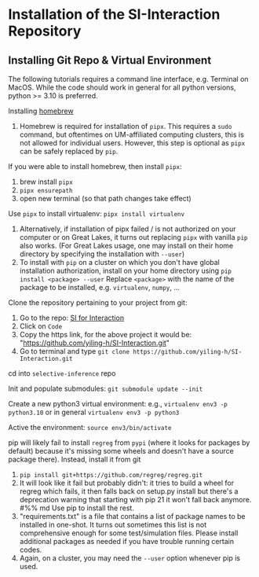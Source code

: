 # Installation of the SI-Interaction Repository
## Installing Git Repo & Virtual Environment
The following tutorials requires a command line interface, e.g. Terminal on MacOS.
While the code should work in general for all python versions, python >= 3.10 is preferred.

Installing [homebrew](https://brew.sh/)
1. Homebrew is required for installation of `pipx`. This requires a `sudo` command, but oftentimes on UM-affiliated computing clusters, this is not allowed for individual users. However, this step is optional as `pipx` can be safely replaced by `pip`.

If you were able to install homebrew, then install `pipx`:
1. brew install `pipx`
2. ```pipx ensurepath```
3. open new terminal (so that path changes take effect)

Use `pipx` to install virtualenv: `pipx install virtualenv`
1. Alternatively, if installation of pipx failed / is not authorized on your computer or on Great Lakes, it turns out replacing `pipx` with vanilla `pip` also works. (For Great Lakes usage, one may install on their home directory by specifying the installation with `--user`)
2. To install with `pip` on a cluster on which you don't have global installation authorization, install on your home directory using
```pip install <package> --user```
Replace `<package>` with the name of the package to be installed, e.g. `virtualenv`, `numpy`, ...

Clone the repository pertaining to your project from git:
1. Go to the repo: [SI for Interaction](https://github.com/yiling-h/SI-Interaction)
2. Click on `Code`
3. Copy the https link, for the above project it would be: "https://github.com/yiling-h/SI-Interaction.git"
4. Go to terminal and type 
```git clone https://github.com/yiling-h/SI-Interaction.git```

cd into `selective-inference` repo

Init and populate submodules: `git submodule update --init`

Create a new python3 virtual environment: e.g., `virtualenv env3 -p python3.10`
or in general `virtualenv env3 -p python3`

Active the environment: `source env3/bin/activate`

pip will likely fail to install `regreg` from `pypi` (where it looks for packages by default) because it's missing some wheels and doesn't have a source package there). Instead, install it from git
1. ```pip install git+https://github.com/regreg/regreg.git```
2. It will look like it fail but probably didn't: it tries to build a wheel for regreg which fails, it then falls back on setup.py install but there's a deprecation warning that starting with pip 21 it won't fall back anymore.
#%% md
Use pip to install the rest. 
1. "requirements.txt" is a file that contains a list of package names to be installed in one-shot. It turns out sometimes this list is not comprehensive enough for some test/simulation files. Please install additional packages as needed if you have trouble running certain codes.
2. Again, on a cluster, you may need the `--user` option whenever pip is used.